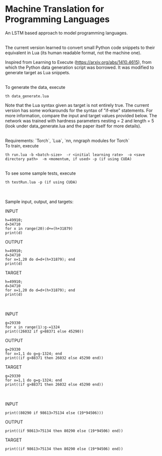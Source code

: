# Machine Translation for Programming Languages
An LSTM based approach to model programming languages. 

<br/>
The current version learned to convert small Python code snippets to their equivalent in Lua (its human readable format, not the machine one).

Inspired from Learning to Execute (https://arxiv.org/abs/1410.4615), from which the Python data generation script was borrowed. It was modified to generate target as Lua snippets.

<br />
To generate the data, execute

```
th data_generate.lua
```

Note that the Lua syntax given as target is not entirely true. The current version has some workarounds for the syntax of "if-else" statements. For more information, compare the input and target values provided below.
The network was trained with hardness parameters nesting = 2 and length = 5 (look under data_generate.lua and the paper itself for more details).


<br/>
Requirements: 
`Torch`, `Lua`, `nn, nngraph modules for Torch`

<br />
To train, execute

```
th run.lua -b <batch-size>  -r <initial learning rate>  -o <save directory path>  -m <momentum, if used> -p (if using CUDA)
```


<br />
To see some sample tests, execute

```
th testRun.lua -p (if using CUDA)
```

<br /><br />
Sample input, output, and targets:

INPUT
```
h=49910;
d=34710
for x in range(20):d+=(h+31879)
print(d)
```

OUTPUT
```
h=49910;
d=34710
for x=1,20 do d=d+(h+31879); end
print(d)	
```

TARGET
```
h=49910;
d=34710
for x=1,20 do d=d+(h+31879); end
print(d)	
```

<br /><br />
INPUT
```
g=29330
for x in range(1):g-=1324
print((26032 if g>88371 else 45290))
```

OUTPUT
```
g=29330
for x=1,1 do g=g-1324; end
print((if g>88371 then 26032 else 45290 end))	
```

TARGET
```
g=29330
for x=1,1 do g=g-1324; end
print((if g>88371 then 26032 else 45290 end))	
```

<br /><br />
INPUT
```
print((80290 if 98613>75134 else (19*94506)))
```

OUTPUT
```
print((if 98613>75134 then 80290 else (19*94506) end))	
```

TARGET
```
print((if 98613>75134 then 80290 else (19*94506) end))	
```


